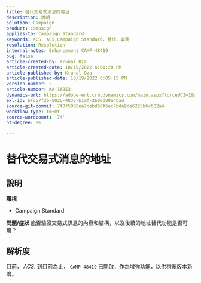 ```yaml
---
title: 替代交易式消息的地址
description: 說明
solution: Campaign
product: Campaign
applies-to: Campaign Standard
keywords: KCS, ACS,Campaign Standard，替代，事務
resolution: Resolution
internal-notes: Enhancement CAMP-48419
bug: false
article-created-by: Krunal Oza
article-created-date: 10/19/2022 6:01:28 PM
article-published-by: Krunal Oza
article-published-date: 10/19/2022 6:05:15 PM
version-number: 2
article-number: KA-16953
dynamics-url: https://adobe-ent.crm.dynamics.com/main.aspx?forceUCI=1&pagetype=entityrecord&etn=knowledgearticle&id=b72c890b-d84f-ed11-bba2-00224808679b
exl-id: bfc57f2b-5025-4836-b1af-2b00d00a4bad
source-git-commit: 7f0f5035ea7cebd60f6ec7bda9de6225b6c602a4
workflow-type: tm+mt
source-wordcount: '74'
ht-degree: 8%

---
```


# 替代交易式消息的地址

## 說明

<b>環境</b>
- Campaign Standard



<b>問題/症狀</b>
能否驗證交易式訊息的內容和結構，以及後續的地址替代功能是否可用？


## 解析度


目前， *ACS*. 到目前為止， `CAMP-48419` 已開啟，作為增強功能，以供稍後版本新增。
